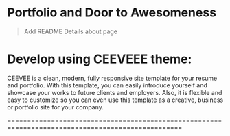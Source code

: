 # Portfolio and Door to Awesomeness

> Add README Details about page



Develop using CEEVEEE theme:
==================================================================================================

CEEVEE is a clean, modern, fully responsive site template for your
resume and portfolio. With this template, you can easily introduce
yourself and showcase your works to future clients and employers. Also,
it is flexible and easy to customize so you can even use this template as a
creative, business or portfolio site for your company.

==================================================================================================
